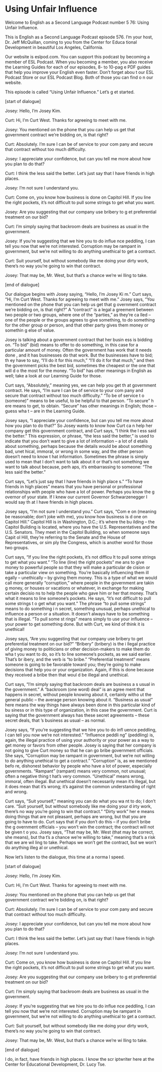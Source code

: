 # Using Unfair Influence

Welcome to English as a Second Language Podcast number 5 76: Using Unfair Influence.

This is English as a Second Language Podcast episode 576.  I’m your host, Dr. Jeff McQuillan, coming to you from the Center for Educa tional Development in beautiful Los Angeles, California.

Our website is eslpod.com.  You can support this podcast by becoming a member of ESL Podcast.  When you becoming a member, you  also receive the Learning Guides for each of our episodes, 8- to 10-pag e PDF guides that help you improve your English even faster.  Don’t forget abou t our ESL Podcast Store or our ESL Podcast Blog.  Both of those you can find o n our website.

This episode is called “Using Unfair Influence.”  Let’s g et started.

[start of dialogue]

Josey:  Hello, I’m Josey Kim.

Curt:  Hi, I’m Curt West.  Thanks for agreeing to meet  with me.

Josey:  You mentioned on the phone that you can help us get that government contract we’re bidding on, is that right?

Curt:  Absolutely.  I’m sure I can be of service to your com pany and secure that contract without too much difficulty.

Josey:  I appreciate your confidence, but can you tell me  more about how you plan to do that?

Curt:  I think the less said the better.  Let’s just say that I have friends in high places.

Josey:  I’m not sure I understand you.

Curt:  Come on, you know how business is done on Capitol Hill.  If you line the right pockets, it’s not difficult to pull some strings to get what you want.

 Josey:  Are you suggesting that our company use bribery to g et preferential treatment on our bid?

Curt:  I’m simply saying that backroom deals are business as usual in the government.

Josey:  If you’re suggesting that we hire you to do influe nce peddling, I can tell you now that we’re not interested.  Corruption may be rampant in government, but we’re not willing to do anything unethical to get  a contract.

Curt:  Suit yourself, but without somebody like me doing your dirty work, there’s no way you’re going to win that contract.

Josey:  That may be, Mr. West, but that’s a chance we’re wi lling to take.

[end of dialogue]

Our dialogue begins with Josey saying, “Hello, I’m Josey Ki m.”  Curt says, “Hi, I’m Curt West.  Thanks for agreeing to meet with me.”  Josey says, “You mentioned on the phone that you can help us get that g overnment contract we’re bidding on, is that right?”  A “contract” is a legal a greement between two people or two groups, where one of the “parties,” as they’re ca lled – one of the people or the groups agrees to give something, to do something for the other group or person, and that other party gives them money or somethin g else of value.

Josey is talking about a government contract that her busin ess is bidding on.  “To bid” (bid) means to offer to do something, in this case  for a particular amount of money.  Often the government has work that it needs done , and it has businesses do that work.  But the businesses have to bid; th ey have to say, “I’ll do it for this much,” “I’ll do it for that much,” and then the government picks the best bid, sometimes the cheapest or the one that will d o the most for the money. “To bid” has other meanings in English as well; take a look at our Learning Guide for those.

Curt says, “Absolutely,” meaning yes, we can help you get th at government contract.  He says, “I’m sure I can be of service to your com pany and secure that contract without too much difficulty.”  “To be of service t o (someone)” means to be useful, to be helpful to that person.  “To secure” h ere means to get, to obtain. “Secure” has other meanings in English; those – guess wha t – are in the Learning Guide.

 Josey says, “I appreciate your confidence, but can you tell me more about how you plan to do that?”  So Josey wants to know how Curt ca n help her company get this government contract, and Curt says, “I think the l ess said the better.” This expression, or phrase, “the less said the better,” is used to indicate that you don’t want to give a lot of information – a lot of d etails about something, perhaps because the details would be about something bad, unet hical, immoral, or wrong in some way, and the other person doesn’t need to know t hat information. Sometimes the phrase is simply used to mean that I don’t want to talk about it or that’s not something we want to talk about because, perh aps, it’s embarrassing to someone: “The less said the better.”

Curt says, “Let’s just say that I have friends in high place s.”  “To have friends in high places” means that you have personal or professional relationships with people who have a lot of power.  Perhaps you know the g overnor of your state.  If I knew our current Governor Schwarzenegger I would say th at I have friends in high places.

Josey says, “I’m not sure I understand you.”  Curt says, “Com e on (meaning be reasonable; don’t joke with me), you know how business is d one on Capitol Hill.” Capitol Hill is in Washington, D.C.; it’s where the bu ilding – the Capitol Building is located, where you have the U.S. Representatives and the  U.S. Senators.  They meet in the Capitol Building, so when someone says Capit ol Hill, they’re referring to the Senate and the House of Representatives, or sim ply the Congress, which is another word for those two groups.

Curt says, “If you line the right pockets, it’s not difficu lt to pull some strings to get what you want.”  “To line (line) the right pockets” me ans to give money to powerful people so that they will make a particular de cision or take a particular view on something.  You’re basically influencing them ill egally – unethically – by giving them money.  This is a type of what we would call more generally “corruption,” where people in the government are takin g money, or houses or vacations or whatever, in exchange for making certain decisio ns to help the people who gave him or her that money.  That’s what it  means to line someone’s pockets.  He says, “it’s not difficult to pull some strings t o get what you want.” The phrase “to pull some strings” means to do something i n secret, something unusual, perhaps unethical to influence a person or a  situation.  It doesn’t always have to be something that is illegal.  “To pull some st rings” means simply to use your influence – your power to get something done.  But  with Curt, we kind of think it is unethical!

 Josey says, “Are you suggesting that our company use bribery to get preferential treatment on our bid?”  “Bribery” (bribery) is the i llegal practice of giving money to politicians or other decision-makers to make them do wha t you want to do, so it’s to line someone’s pockets, as we said earlier.  That’s br ibery, and the verb is “to bribe.”  “Preferential treatment” means someone is going to be favorable toward you; they’re going to make decisions that help you or your  organization.  Again, if this is done because they received a bribe then that woul d be illegal and unethical.

Curt says, “I’m simply saying that backroom deals are business a s usual in the government.”  A “backroom (one word) deal” is an agree ment that happens in secret, without people knowing about it, certainly witho ut the general public – the average person knowing about it.  “Business as usual” here means the way things have always been done in this particular kind of bu siness or in this type of organization, in this case the government.  Curt is saying  that the government always has these secret agreements – these secret deals, that ’s business as usual – as normal.

Josey says, “If you’re suggesting that we hire you to do infl uence peddling, I can tell you now we’re not interested.”  “Influence peddli ng” (peddling) is, again, the illegal practice of using your authority or your power as a way to get money or favors from other people.  Josey is saying that her company is not going to give Curt money so that he can go bribe government officials.  She says, “Corruption may be rampant in government, but we’re not willing to do anything unethical to get a contract.”  “Corruption” is, as we mentioned befo re, dishonest behavior by people who have a lot of power, especially governments.  “Rampant” (rampant) means very common, not unusual; often a negative thing t hat’s very common. “Unethical” means wrong, immoral, often illegal.  But  unethical doesn’t necessarily mean it’s illegal, but it does mean that it’s wrong; it’s against the common understanding of right and wrong.

Curt says, “Suit yourself,” meaning you can do what you wa nt to do; I don’t care. “Suit yourself, but without somebody like me doing your d irty work, there’s no way you’re going to win that contract.”  “Dirty work” her e means doing things that are not pleasant, perhaps are wrong, but that you are going to have to do.  Curt says that if you don’t do this – if you don’t bribe the g overnment officials – you won’t win the contract; the contract will not be given t o you.  Josey says, “That may be, Mr. West (that may be correct, she means), but tha t’s a chance we’re willing to take,” meaning that’s a risk that we are wil ling to take.  Perhaps we won’t get the contract, but we won’t do anything illeg al or unethical.

 Now let’s listen to the dialogue, this time at a norma l speed.

[start of dialogue]

Josey:  Hello, I’m Josey Kim.

Curt:  Hi, I’m Curt West.  Thanks for agreeing to meet  with me.

Josey:  You mentioned on the phone that you can help us get that government contract we’re bidding on, is that right?

Curt:  Absolutely.  I’m sure I can be of service to your com pany and secure that contract without too much difficulty.

Josey:  I appreciate your confidence, but can you tell me  more about how you plan to do that?

Curt:  I think the less said the better.  Let’s just say that I have friends in high places.

Josey:  I’m not sure I understand you.

Curt:  Come on, you know how business is done on Capitol Hill.  If you line the right pockets, it’s not difficult to pull some strings to get what you want.

Josey:  Are you suggesting that our company use bribery to g et preferential treatment on our bid?

Curt:  I’m simply saying that backroom deals are business as usual in the government.

Josey:  If you’re suggesting that we hire you to do influe nce peddling, I can tell you now that we’re not interested.  Corruption may be rampant in government, but we’re not willing to do anything unethical to get  a contract.

Curt:  Suit yourself, but without somebody like me doing your dirty work, there’s no way you’re going to win that contract.

Josey:  That may be, Mr. West, but that’s a chance we’re wi lling to take.

[end of dialogue]

 I do, in fact, have friends in high places.  I know the scr iptwriter here at the Center for Educational Development, Dr. Lucy Tse.





